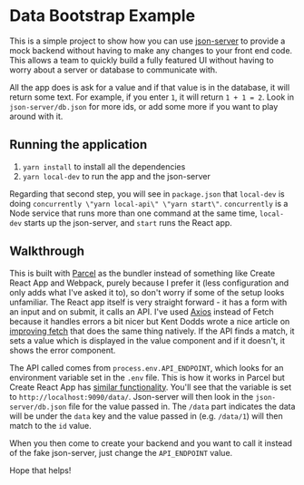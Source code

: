 # Data Bootstrap Example

This is a simple project to show how you can use [json-server](https://github.com/typicode/json-server) to provide a mock backend without having to make any changes to your front end code. This allows a team to quickly build a fully featured UI without having to worry about a server or database to communicate with.

All the app does is ask for a value and if that value is in the database, it will return some text. For example, if you enter `1`, it will return `1 + 1 = 2`. Look in `json-server/db.json` for more ids, or add some more if you want to play around with it.

## Running the application

1. `yarn install` to install all the dependencies
2. `yarn local-dev` to run the app and the json-server

Regarding that second step, you will see in `package.json` that `local-dev` is doing `concurrently \"yarn local-api\" \"yarn start\"`. `concurrently` is a Node service that runs more than one command at the same time, `local-dev` starts up the json-server, and `start` runs the React app.

## Walkthrough

This is built with [Parcel](https://en.parceljs.org/) as the bundler instead of something like Create React App and Webpack, purely because I prefer it (less configuration and only adds what I've asked it to), so don't worry if some of the setup looks unfamiliar. The React app itself is very straight forward - it has a form with an input and on submit, it calls an API. I've used [Axios](https://github.com/axios/axios) instead of Fetch because it handles errors a bit nicer but Kent Dodds wrote a nice article on [improving fetch](https://kentcdodds.com/blog/replace-axios-with-a-simple-custom-fetch-wrapper) that does the same thing natively. If the API finds a match, it sets a value which is displayed in the value component and if it doesn't, it shows the error component.

The API called comes from `process.env.API_ENDPOINT`, which looks for an environment variable set in the `.env` file. This is how it works in Parcel but Create React App has [similar functionality](https://create-react-app.dev/docs/adding-custom-environment-variables/). You'll see that the variable is set to `http://localhost:9090/data/`. Json-server will then look in the `json-server/db.json` file for the value passed in. The `/data` part indicates the data will be under the `data` key and the value passed in (e.g. `/data/1`) will then match to the `id` value.

When you then come to create your backend and you want to call it instead of the fake json-server, just change the `API_ENDPOINT` value.

Hope that helps!